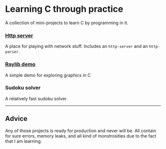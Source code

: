 # Learning C through practice

A collection of mini-projects to learn C by programming in it.

### [Http server](http-server/README.md)

A place for playing with network stuff.
Includes an `http-server` and an `http-parser`.

### [Raylib demo](raylib-demo/README.md)

A simple demo for exploring graphics in C

### Sudoku solver

A relatively fast sudoku solver.

---

## Advice

Any of those projects is ready for production and never will be.
All contain for sure errors, memory leaks, and all kind of monstrosities due to the fact that I am learning.
